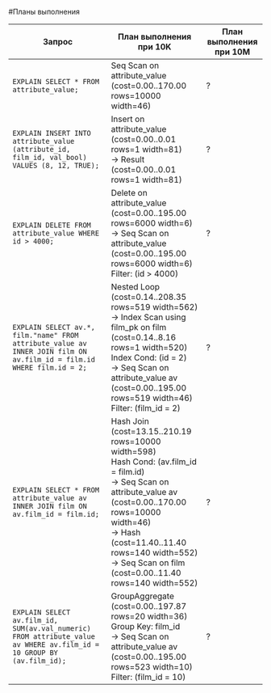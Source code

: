 #Планы выполнения

Запрос | План выполнения при 10K | План выполнения при 10M
--- | --- | ---
`EXPLAIN SELECT * FROM attribute_value;`|Seq Scan on attribute_value  (cost=0.00..170.00 rows=10000 width=46)|?
`EXPLAIN INSERT INTO attribute_value (attribute_id, film_id, val_bool) VALUES (8, 12, TRUE);`|Insert on attribute_value  (cost=0.00..0.01 rows=1 width=81)<br /> ->  Result  (cost=0.00..0.01 rows=1 width=81)|?
`EXPLAIN DELETE FROM attribute_value WHERE id > 4000;`|Delete on attribute_value  (cost=0.00..195.00 rows=6000 width=6)<br />  ->  Seq Scan on attribute_value  (cost=0.00..195.00 rows=6000 width=6)<br /> Filter: (id > 4000)|?
`EXPLAIN SELECT av.*, film."name" FROM attribute_value av INNER JOIN film ON av.film_id = film.id WHERE film.id = 2;`|Nested Loop  (cost=0.14..208.35 rows=519 width=562)<br />  ->  Index Scan using film_pk on film  (cost=0.14..8.16 rows=1 width=520)<br />        Index Cond: (id = 2)<br />  ->  Seq Scan on attribute_value av  (cost=0.00..195.00 rows=519 width=46)<br />        Filter: (film_id = 2)|?
`EXPLAIN SELECT * FROM attribute_value av INNER JOIN film ON av.film_id = film.id;`|Hash Join  (cost=13.15..210.19 rows=10000 width=598)<br />  Hash Cond: (av.film_id = film.id)<br />  ->  Seq Scan on attribute_value av  (cost=0.00..170.00 rows=10000 width=46)<br />  ->  Hash  (cost=11.40..11.40 rows=140 width=552)<br />        ->  Seq Scan on film  (cost=0.00..11.40 rows=140 width=552)|?
`EXPLAIN SELECT av.film_id, SUM(av.val_numeric) FROM attribute_value av WHERE av.film_id = 10 GROUP BY (av.film_id);`|GroupAggregate  (cost=0.00..197.87 rows=20 width=36)<br />  Group Key: film_id<br />  ->  Seq Scan on attribute_value av  (cost=0.00..195.00 rows=523 width=10)<br />        Filter: (film_id = 10)|?